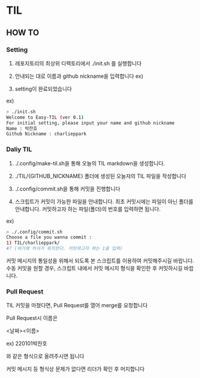 # TIL

## HOW TO

### Setting

1. 레포지토리의 최상위 디렉토리에서 ./init.sh 를 실행합니다

2. 안내되는 대로 이름과 github nickname을 입력합니다 ex)

3. setting이 완료되었습니다

ex)
```bash
> ./init.sh
Welcome to Easy-TIL (ver 0.1)
For initial setting, please input your name and github nickname
Name : 박찬호
Github Nickname : charlieppark
```

### Daliy TIL

1. ./.config/make-til.sh을 통해 오늘의 TIL markdown을 생성합니다.

2. ./TIL/{GITHUB_NICKNAME} 폴더에 생성된 오늘자의 TIL 파일을 작성합니다

3. ./.config/commit.sh을 통해 커밋을 진행합니다

4. 스크립트가 커밋이 가능한 파일을 안내합니다. 최초 커밋시에는 파일이 아닌 폴더를 안내합니다. 커밋하고자 하는 파일(폴더)의 번호를 입력하면 됩니다.

ex)
```bash
> ./.config/commit.sh
Choose a file you wanna commit :
1) TIL/charlieppark/
#? (여기에 커서가 위치한다. 커밋하고자 하는 1을 입력)
```

커밋 메시지의 통일성을 위해서 되도록 본 스크립트를 이용하여 커밋해주시길 바랍니다. 수동 커밋을 원할 경우, 스크립트 내에서 커밋 메시지 형식을 확인한 후 커밋하시길 바랍니다.

### Pull Request

TIL 커밋을 마쳤다면, Pull Request를 열어 merge를 요청합니다

Pull Request시 이름은

<날짜><이름>

ex) 220101박찬호

와 같은 형식으로 올려주시면 됩니다

커밋 메시지 등 형식상 문제가 없다면 리더가 확인 후 머지합니다
